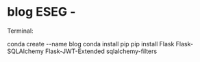 # blog ESEG - 

Terminal:

conda create --name blog
conda install pip
pip install Flask Flask-SQLAlchemy Flask-JWT-Extended sqlalchemy-filters
